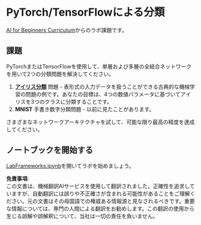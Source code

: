 # PyTorch/TensorFlowによる分類

[AI for Beginners Curriculum](https://github.com/microsoft/ai-for-beginners)からのラボ課題です。

## 課題

PyTorchまたはTensorFlowを使用して、単層および多層の全結合ネットワークを用いて2つの分類問題を解決してください。

1. **[アイリス分類](https://en.wikipedia.org/wiki/Iris_flower_data_set)** 問題 - 表形式の入力データを扱うことができる古典的な機械学習の問題の例です。あなたの目標は、4つの数値パラメータに基づいてアイリスを3つのクラスに分類することです。
1. **MNIST** 手書き数字分類問題 - 以前に見たことがあります。

さまざまなネットワークアーキテクチャを試して、可能な限り最高の精度を達成してください。

## ノートブックを開始する

[LabFrameworks.ipynb](../../../../../../lessons/3-NeuralNetworks/05-Frameworks/lab/LabFrameworks.ipynb)を開いてラボを始めましょう。

**免責事項**:  
この文書は、機械翻訳AIサービスを使用して翻訳されました。正確性を追求していますが、自動翻訳には誤りや不正確さが含まれる可能性があることをご理解ください。元の文書はその母国語での権威ある情報源と見なされるべきです。重要な情報については、専門の人間による翻訳をお勧めします。この翻訳の使用から生じる誤解や誤解釈について、当社は一切の責任を負いません。